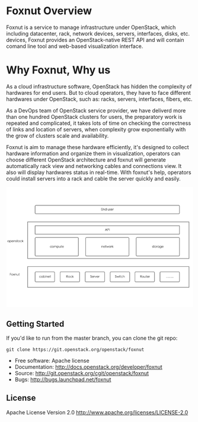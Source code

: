 # Foxnut Overview

Foxnut is a service to manage infrastructure under OpenStack, which including
datacenter, rack, network devices, servers, interfaces, disks, etc. devices,
Foxnut provides an OpenStack-native REST API and will contain comand line tool
and web-based visualization interface.

# Why Foxnut, Why us

As a cloud infrastructure software, OpenStack has hidden the complexity of
hardwares for end users. But to cloud operators, they have to face different
hardwares under OpenStack, such as: racks, servers, interfaces, fibers, etc.

As a DevOps team of OpenStack service provider, we have deliverd more than
one hundred OpenStack clusters for users, the preparatory work is repeated and
complicated, it takes lots of time on checking the correctness of links and
location of servers, when complexity grow exponentially with the grow of clusters
scale and availability.

Foxnut is aim to manage these hardware efficiently, it's designed to collect
hardware information and organize them in visualization, operators can choose
different OpenStack architecture and foxnut will generate automatically rack view
and networking cables and connections view. It also will display hardwares status
in real-time. With foxnut's help, operators could install servers into a rack and
cable the server quickly and easily.

![foxnut-why](image/foxnut-why.png)

## Getting Started

If you'd like to run from the master branch, you can clone the git repo:

    git clone https://git.openstack.org/openstack/foxnut

* Free software: Apache license
* Documentation: http://docs.openstack.org/developer/foxnut
* Source: http://git.openstack.org/cgit/openstack/foxnut
* Bugs: http://bugs.launchpad.net/foxnut

## License

Apache License Version 2.0 http://www.apache.org/licenses/LICENSE-2.0
